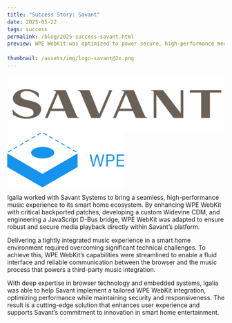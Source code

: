 ```yaml
---
title: "Success Story: Savant"
date: 2025-05-22
tags: success
permalink: /blog/2025-success-savant.html
preview: WPE WebKit was optimized to power secure, high-performance media playback in Savant’s smart home system with a seamless user experience.

thumbnail: /assets/img/logo-savant@2x.png
---
```


<div class="success-top">
<img alt="Savant logo" align="center" src="/assets/img/logo-savant@2x.png">
<img alt="WPE" align="center" src="/assets/img/logo-blue.svg">
</div>

Igalia worked with Savant Systems to bring a seamless, high-performance music experience to its smart home ecosystem. By enhancing WPE WebKit with critical backported patches, developing a custom Widevine CDM, and engineering a JavaScript D-Bus bridge, WPE WebKit was adapted to ensure robust and secure media playback directly within Savant’s platform.

Delivering a tightly integrated music experience in a smart home environment required overcoming significant technical challenges. To achieve this, WPE WebKit’s capabilities were streamlined to enable a fluid interface and reliable communication between the browser and the music process that powers a third-party music integration.

With deep expertise in browser technology and embedded systems, Igalia was able to help Savant implement a tailored WPE WebKit integration, optimizing performance while maintaining security and responsiveness. The result is a cutting-edge solution that enhances user experience and supports Savant’s commitment to innovation in smart home entertainment.
